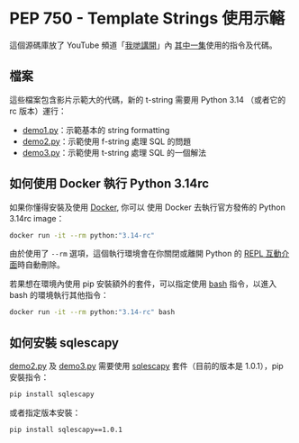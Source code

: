 # PEP 750 - Template Strings 使用示簵

這個源碼庫放了 YouTube 頻道「[我哋講開][hkfosschat]」內
[其中一集][hkfosschat-episode]使用的指令及代碼。


## 檔案

這些檔案包含影片示範大的代碼，新的 t-string 需要用 Python 3.14
（或者它的 rc 版本）運行：

- [demo1.py](demo1.py)：示範基本的 string formatting
- [demo2.py](demo2.py)：示範使用 f-string 處理 SQL 的問題
- [demo3.py](demo3.py)：示範使用 t-string 處理 SQL 的一個解法


## 如何使用 Docker 執行 Python 3.14rc

如果你懂得安裝及使用 [Docker][docker-get-started], 你可以
使用 Docker 去執行官方發佈的 Python 3.14rc image：

```bash
docker run -it --rm python:"3.14-rc"
```

由於使用了 `--rm` 選項，這個執行環境會在你關閉或離開 Python 的
[REPL 互動介面][python-repl]時自動刪除。

若果想在環境內使用 pip 安裝額外的套件，可以指定使用 [bash][bash]
指令，以進入 bash 的環境執行其他指令：

```bash
docker run -it --rm python:"3.14-rc" bash
```

## 如何安裝 sqlescapy

[demo2.py](demo2.py) 及 [demo3.py](demo3.py) 需要使用 [sqlescapy][sqlescapy]
套件（目前的版本是 1.0.1），pip 安裝指令：

```bash
pip install sqlescapy
```

或者指定版本安裝：

```bash
pip install sqlescapy==1.0.1
```

[hkfosschat]: https://www.youtube.com/@hkfosschat
[hkfosschat-episode]: https://youtu.be/Gyr3sluwUJE
[pep-750]: https://peps.python.org/pep-0750/
[docker-get-started]: https://www.docker.com/get-started/
[python-repl]: https://realpython.com/python-repl/
[bash]: https://en.wikipedia.org/wiki/Bash_(Unix_shell)
[sqlescapy]: https://pypi.org/project/sqlescapy/
